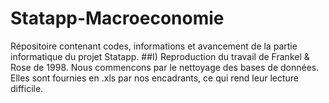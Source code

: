 # Statapp-Macroeconomie
Répositoire contenant codes, informations et avancement de la partie informatique du projet Statapp.
##I) Reproduction du travail de Frankel & Rose de 1998.
Nous commencons par le nettoyage des bases de données. Elles sont fournies en .xls par nos encadrants, ce qui rend leur lecture difficile.

